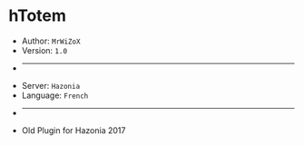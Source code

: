 # hTotem
* Author: `MrWiZoX`
* Version: `1.0`
* ---------------
* Server: `Hazonia`
* Language: `French`
* ---------------
* Old Plugin for Hazonia 2017
